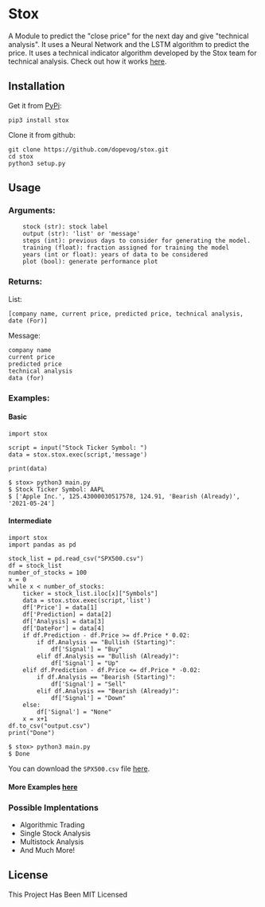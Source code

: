 # Stox
 A Module to predict the "close price" for the next day and give "technical analysis". It 
 uses a Neural Network and the LSTM algorithm to predict the price. It uses a technical 
 indicator algorithm developed by the Stox team for technical analysis. Check out how it works [here]().

## Installation
Get it from [PyPi]():
```
pip3 install stox
```
Clone it from github:
```
git clone https://github.com/dopevog/stox.git
cd stox
python3 setup.py
```

## Usage
### Arguments:
```
    stock (str): stock label
    output (str): 'list' or 'message'
    steps (int): previous days to consider for generating the model.
    training (float): fraction assigned for training the model
    years (int or float): years of data to be considered
    plot (bool): generate performance plot
```

### Returns:
List: 
```
[company name, current price, predicted price, technical analysis, date (For)]
```
Message:
```
company name
current price
predicted price
technical analysis
data (for)
```

### Examples:
#### Basic
```
import stox

script = input("Stock Ticker Symbol: ")
data = stox.stox.exec(script,'message')

print(data)
```
```
$ stox> python3 main.py
$ Stock Ticker Symbol: AAPL
$ ['Apple Inc.', 125.43000030517578, 124.91, 'Bearish (Already)', '2021-05-24']
```
#### Intermediate
```
import stox
import pandas as pd

stock_list = pd.read_csv("SPX500.csv")
df = stock_list
number_of_stocks = 100
x = 0
while x < number_of_stocks:
    ticker = stock_list.iloc[x]["Symbols"]
    data = stox.stox.exec(script,'list')
    df['Price'] = data[1]
    df['Prediction] = data[2]
    df['Analysis] = data[3]
    df['DateFor'] = data[4]
    if df.Prediction - df.Price >= df.Price * 0.02:
        if df.Analysis == "Bullish (Starting)":
            df['Signal'] = "Buy"
        elif df.Analysis == "Bullish (Already)":
            df['Signal'] = "Up"
    elif df.Prediction - df.Price <= df.Price * -0.02:
        if df.Analysis == "Bearish (Starting)":
            df['Signal'] = "Sell"
        elif df.Analysis == "Bearish (Already)":
            df['Signal'] = "Down"
    else:
        df['Signal'] = "None"
    x = x+1
df.to_csv("output.csv")
print("Done")
```
```
$ stox> python3 main.py
$ Done
```
You can download the ```SPX500.csv``` file [here]().
#### More Examples [here]()

### Possible Implentations
* Algorithmic Trading
* Single Stock Analysis
* Multistock Analysis
* And Much More!

## License
This Project Has Been MIT Licensed